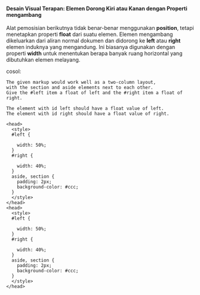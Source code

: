 #### Desain Visual Terapan: Elemen Dorong Kiri atau Kanan dengan Properti mengambang

Alat pemosisian berikutnya tidak benar-benar menggunakan **position**, tetapi menetapkan properti **float** dari suatu elemen. Elemen mengambang dikeluarkan dari aliran normal dokumen dan didorong ke **left** atau **right** elemen induknya yang mengandung. Ini biasanya digunakan dengan properti **width** untuk menentukan berapa banyak ruang horizontal yang dibutuhkan elemen melayang.



cosol:

```
The given markup would work well as a two-column layout, 
with the section and aside elements next to each other. 
Give the #left item a float of left and the #right item a float of right.

The element with id left should have a float value of left.
The element with id right should have a float value of right.
```

```
<head>
  <style>
  #left {
    
    width: 50%;
  }
  #right {
    
    width: 40%;
  }
  aside, section {
    padding: 2px;
    background-color: #ccc;
  }
  </style>
</head>
<head>
  <style>
  #left {
    
    width: 50%;
  }
  #right {
    
    width: 40%;
  }
  aside, section {
    padding: 2px;
    background-color: #ccc;
  }
  </style>
</head>
```



